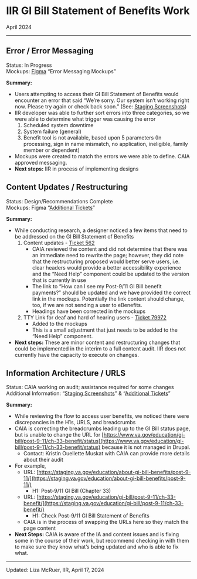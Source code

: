 # IIR GI Bill Statement of Benefits Work   
April 2024

---

## Error / Error Messaging
Status: In Progress    
Mockups: [Figma](https://www.figma.com/file/fY52BhHs0EI9ODWrqKZnZV/GI-Bill-Statement-of-Benefits?type=design&node-id=52%3A1612&mode=design&t=K9LfE3IQAM24IuF8-1) “Error Messaging Mockups”

**Summary:**
* Users attempting to access their GI Bill Statement of Benefits would encounter an error that said “We’re sorry. Our system isn’t working right now. Please try again or check back soon.” (See: [Staging Screenshots](https://www.figma.com/file/fY52BhHs0EI9ODWrqKZnZV/GI-Bill-Statement-of-Benefits?type=design&node-id=2%3A3557&mode=design&t=K9LfE3IQAM24IuF8-1))
* IIR developer was able to further sort errors into three categories, so we were able to determine what trigger was causing the error
  1) Scheduled system downtime
  2) System failure (general)
  3) Benefit tool is not available, based upon 5 parameters (In processing, sign in name mismatch, no application, ineligible, family member or dependent)
* Mockups were created to match the errors we were able to define. CAIA approved messaging.
* **Next steps:** IIR in process of implementing designs

## Content Updates / Restructuring
Status: Design/Recommendations Complete    
Mockups: Figma “[Additional Tickets](https://www.figma.com/file/fY52BhHs0EI9ODWrqKZnZV/GI-Bill-Statement-of-Benefits?type=design&node-id=82%3A1294&mode=design&t=K9LfE3IQAM24IuF8-1)”

**Summary:**
* While conducting research, a designer noticed a few items that need to be addressed on the GI Bill Statement of Benefits
  1) Content updates - [Ticket 562](https://github.com/department-of-veterans-affairs/va-iir/issues/562)
        * CAIA reviewed the content and did not determine that there was an immediate need to rewrite the page; however, they did note that the restructuring proposed would better serve users, i.e. clear headers would provide a better accessibility experience and the “Need Help” component could be updated to the version that is currently in use
        * The link to “How can I see my Post-9/11 GI Bill benefit payments?” should be updated and we have provided the correct link in the mockups. Potentially the link content should change, too, if we are not sending a user to eBenefits.
        * Headings have been corrected in the mockups
  2) TTY Link for deaf and hard of hearing users - [Ticket 79972](https://github.com/department-of-veterans-affairs/va.gov-team/issues/79972)
        * Added to the mockups
        * This is a small adjustment that just needs to be added to the “Need Help” component.
* **Next steps:** These are minor content and restructuring changes that could be implemented in the interim to a full content audit. IIR does not currently have the capacity to execute on changes. 

## Information Architecture / URLS
Status: CAIA working on audit; assistance required for some changes    
Additional Information: “[Staging Screenshots](https://www.figma.com/file/fY52BhHs0EI9ODWrqKZnZV/GI-Bill-Statement-of-Benefits?type=design&node-id=2%3A3557&mode=design&t=K9LfE3IQAM24IuF8-1)” & “[Additional Tickets](https://www.figma.com/file/fY52BhHs0EI9ODWrqKZnZV/GI-Bill-Statement-of-Benefits?type=design&node-id=82%3A1294&mode=design&t=K9LfE3IQAM24IuF8-1)”

**Summary:**
* While reviewing the flow to access user benefits, we noticed there were discrepancies in the H1s, URLS, and breadcrumbs
* CAIA is correcting the breadcrumbs leading up to the GI Bill status page, but is unable to change the URL for [https://www.va.gov/education/gi-bill/post-9-11/ch-33-benefit/status](https://www.va.gov/education/gi-bill/post-9-11/ch-33-benefit/status) because it is not managed in Drupal.
    * Contact: Kristin Ouellette Muskat with CAIA can provide more details about their audit
* For example, 
    * URL: [https://staging.va.gov/education/about-gi-bill-benefits/post-9-11/](https://staging.va.gov/education/about-gi-bill-benefits/post-9-11/)
        * H1: Post-9/11 GI Bill (Chapter 33)
    * URL: [https://staging.va.gov/education/gi-bill/post-9-11/ch-33-benefit/](https://staging.va.gov/education/gi-bill/post-9-11/ch-33-benefit/)
        * H1: Check Post-9/11 GI Bill Statement of Benefits
    * CAIA is in the process of swapping the URLs here so they match the page content
* **Next Steps:** CAIA is aware of the IA and content issues and is fixing some in the course of their work, but recommend checking in with them to make sure they know what’s being updated and who is able to fix what. 


---

Updated: Liza McRuer, IIR, April 17, 2024
